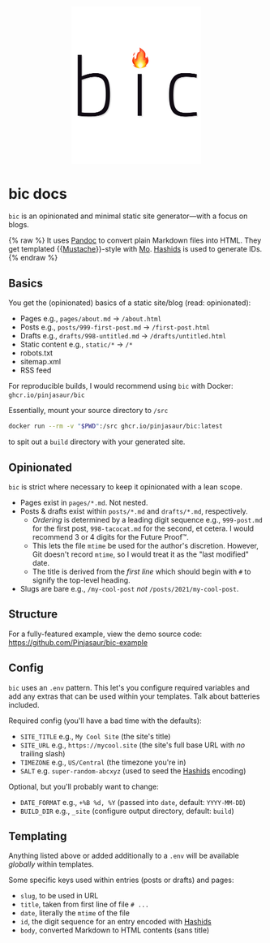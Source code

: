 <div align="center">
  <img width="256" src="docs/logo.png" alt="bic">
</div>

# bic docs

`bic` is an opinionated and minimal static site generator&mdash;with a focus on
blogs.

{% raw %}
It uses [Pandoc] to convert plain Markdown files into HTML. They get templated
{{[Mustache]}}-style with [Mo]. [Hashids] is used to generate IDs.
{% endraw %}

## Basics

You get the (opinionated) basics of a static site/blog (read: opinionated):

- Pages e.g., `pages/about.md` &rarr; `/about.html`
- Posts e.g., `posts/999-first-post.md` &rarr; `/first-post.html`
- Drafts e.g., `drafts/998-untitled.md` &rarr; `/drafts/untitled.html`
- Static content e.g., `static/*` &rarr; `/*`
- robots.txt
- sitemap.xml
- RSS feed

For reproducible builds, I would recommend using `bic` with Docker: `ghcr.io/pinjasaur/bic`

Essentially, mount your source directory to `/src`

```bash
docker run --rm -v "$PWD":/src ghcr.io/pinjasaur/bic:latest
```

to spit out a `build` directory with your generated site.

## Opinionated

`bic` is strict where necessary to keep it opinionated with a lean scope.

- Pages exist in `pages/*.md`. Not nested.
- Posts & drafts exist within `posts/*.md` and `drafts/*.md`, respectively.
    - _Ordering_ is determined by a leading digit sequence e.g., `999-post.md`
    for the first post, `998-tacocat.md` for the second, et cetera. I would
    recommend 3 or 4 digits for the Future Proof&trade;.
    - This lets the file `mtime` be used for the author's discretion. However,
    Git doesn't record `mtime`, so I would treat it as the "last modified" date.
    - The title is derived from the _first line_ which should begin with `#` to
    signify the top-level heading.
- Slugs are bare e.g., `/my-cool-post` _not_ `/posts/2021/my-cool-post`.

## Structure

For a fully-featured example, view the demo source code: <https://github.com/Pinjasaur/bic-example>

## Config

`bic` uses an `.env` pattern. This let's you configure required variables and add
any extras that can be used within your templates. Talk about batteries included.

Required config (you'll have a bad time with the defaults):

- `SITE_TITLE` e.g., `My Cool Site` (the site's title)
- `SITE_URL` e.g., `https://mycool.site` (the site's full base URL with _no_ trailing slash)
- `TIMEZONE` e.g., `US/Central` (the timezone you're in)
- `SALT` e.g. `super-random-abcxyz` (used to seed the [Hashids] encoding)

Optional, but you'll probably want to change:

- `DATE_FORMAT` e.g., `+%B %d, %Y` (passed into `date`, default: `YYYY-MM-DD`)
- `BUILD_DIR` e.g., `_site` (configure output directory, default: `build`)

## Templating

Anything listed above or added additionally to a `.env` will be available
_globally_ within templates.

Some specific keys used within entries (posts or drafts) and pages:

- `slug`, to be used in URL
- `title`, taken from first line of file `# ...`
- `date`, literally the `mtime` of the file
- `id`, the digit sequence for an entry encoded with [Hashids]
- `body`, converted Markdown to HTML contents (sans title)

[Pandoc]: https://pandoc.org/
[Mustache]: https://mustache.github.io/mustache.5.html
[Mo]: https://github.com/tests-always-included/mo
[Hashids]: https://hashids.org/

